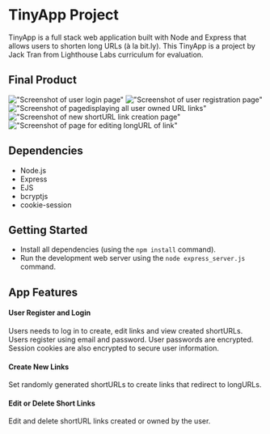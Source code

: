 # TinyApp Project

TinyApp is a full stack web application built with Node and Express that allows users to shorten long URLs (à la bit.ly).
This TinyApp is a project by Jack Tran from Lighthouse Labs curriculum for evaluation.

## Final Product

!["Screenshot of user login page"](https://github.com/Sleepyfatblackcat/tinyapp/blob/master/docs/login-page.png)
!["Screenshot of user registration page"](https://github.com/Sleepyfatblackcat/tinyapp/blob/master/docs/register-page.png)
!["Screenshot of pagedisplaying all user owned URL links"](https://github.com/Sleepyfatblackcat/tinyapp/blob/master/docs/MyURLs-page.png)
!["Screenshot of new shortURL link creation page"](https://github.com/Sleepyfatblackcat/tinyapp/blob/master/docs/newURL-page.png)
!["Screenshot of page for editing longURL of link"](https://github.com/Sleepyfatblackcat/tinyapp/blob/master/docs/EditURL-page.png)

## Dependencies

- Node.js
- Express
- EJS
- bcryptjs
- cookie-session

## Getting Started

- Install all dependencies (using the `npm install` command).
- Run the development web server using the `node express_server.js` command.

## App Features

#### User Register and Login
Users needs to log in to create, edit links and view created shortURLs.
Users register using email and password. User passwords are encrypted.
Session cookies are also encrypted to secure user information.

#### Create New Links

Set randomly generated shortURLs to create links that redirect to longURLs.

#### Edit or Delete Short Links

Edit and delete shortURL links created or owned by the user.

